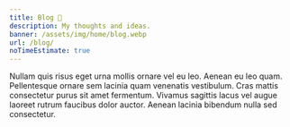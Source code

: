 ```yaml
---
title: Blog 📝️
description: My thoughts and ideas.
banner: /assets/img/home/blog.webp
url: /blog/
noTimeEstimate: true
---
```


Nullam quis risus eget urna mollis ornare vel eu leo. Aenean eu leo quam. Pellentesque ornare sem lacinia quam venenatis vestibulum. Cras mattis consectetur purus sit amet fermentum. Vivamus sagittis lacus vel augue laoreet rutrum faucibus dolor auctor. Aenean lacinia bibendum nulla sed consectetur.
